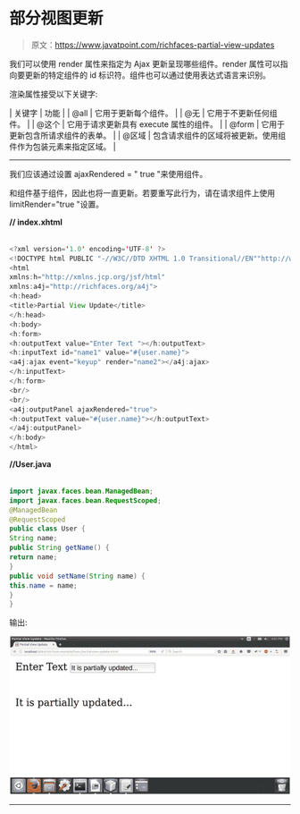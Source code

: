 # 部分视图更新

> 原文：<https://www.javatpoint.com/richfaces-partial-view-updates>

我们可以使用 render 属性来指定为 Ajax 更新呈现哪些组件。render 属性可以指向要更新的特定组件的 id 标识符。组件也可以通过使用表达式语言来识别。

渲染属性接受以下关键字:

| 关键字 | 功能 |
| @all | 它用于更新每个组件。 |
| @无 | 它用于不更新任何组件。 |
| @这个 | 它用于请求更新具有 execute 属性的组件。 |
| @form | 它用于更新包含所请求组件的表单。 |
| @区域 | 包含请求组件的区域将被更新。使用<region>组件作为包装元素来指定区域。</region> |

* * *

我们应该通过设置 ajaxRendered = " true "来使用<outputpanel>组件。</outputpanel>

<message>和<messages>组件基于<outputpanel>组件，因此也将一直更新。若要重写此行为，请在请求组件上使用 limitRender="true "设置。</outputpanel></messages></message>

**// index.xhtml**

```java

<?xml version='1.0' encoding='UTF-8' ?>
<!DOCTYPE html PUBLIC "-//W3C//DTD XHTML 1.0 Transitional//EN""http://www.w3.org/TR/xhtml1/DTD/xhtml1-transitional.dtd">
<html 
xmlns:h="http://xmlns.jcp.org/jsf/html"
xmlns:a4j="http://richfaces.org/a4j">
<h:head>
<title>Partial View Update</title>
</h:head>
<h:body>
<h:form>
<h:outputText value="Enter Text "></h:outputText>
<h:inputText id="name1" value="#{user.name}">
<a4j:ajax event="keyup" render="name2"></a4j:ajax>
</h:inputText>
</h:form>
<br/>
<br/>
<a4j:outputPanel ajaxRendered="true">
<h:outputText value="#{user.name}"></h:outputText>
</a4j:outputPanel>
</h:body>
</html>

```

**//User.java**

```java

import javax.faces.bean.ManagedBean;
import javax.faces.bean.RequestScoped;
@ManagedBean
@RequestScoped
public class User {
String name;
public String getName() {
return name;
}
public void setName(String name) {
this.name = name;
}
}

```

输出:

![RichFaces Partial view updates 1](img/9c116e1cb766ad04d8eb096f6746188f.png)

* * *